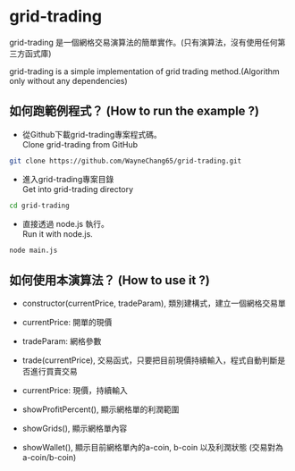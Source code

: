 # grid-trading

grid-trading 是一個網格交易演算法的簡單實作。(只有演算法，沒有使用任何第三方函式庫)  

grid-trading is a simple implementation of grid trading method.(Algorithm only without any dependencies)  

## 如何跑範例程式？ (How to run the example ?)  

* 從Github下載grid-trading專案程式碼。  
Clone grid-trading from GitHub

```bash
git clone https://github.com/WayneChang65/grid-trading.git
```

* 進入grid-trading專案目錄  
Get into grid-trading directory

```bash
cd grid-trading
```

* 直接透過 node.js 執行。  
Run it with node.js.  

```bash
node main.js
```

## 如何使用本演算法？ (How to use it ?)  

* constructor(currentPrice, tradeParam), 類別建構式，建立一個網格交易單  
 * currentPrice: 開單的現價  
 * tradeParam: 網格參數  

* trade(currentPrice), 交易函式，只要把目前現價持續輸入，程式自動判斷是否進行買賣交易  
 * currentPrice: 現價，持續輸入  

* showProfitPercent(), 顯示網格單的利潤範圍  

* showGrids(), 顯示網格單內容  

* showWallet(), 顯示目前網格單內的a-coin, b-coin 以及利潤狀態 (交易對為 a-coin/b-coin)  